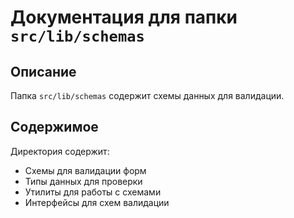 # Документация для папки `src/lib/schemas`

## Описание
Папка `src/lib/schemas` содержит схемы данных для валидации.

## Содержимое
Директория содержит:

- Схемы для валидации форм
- Типы данных для проверки
- Утилиты для работы с схемами
- Интерфейсы для схем валидации